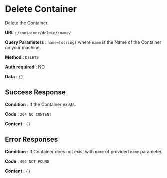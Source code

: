 # Delete Container

Delete the Container.

**URL** : `/container/delete/:name/`

**Query Parameters** : `name=[string]` where `name` is the Name of the Container on your machine.

**Method** : `DELETE`

**Auth required** : NO

**Data** : `{}`

## Success Response

**Condition** : If the Container exists.

**Code** : `204 NO CONTENT`

**Content** : `{}`

## Error Responses

**Condition** : If Container does not exist with `name` of provided `name` parameter.

**Code** : `404 NOT FOUND`

**Content** : `{}`
